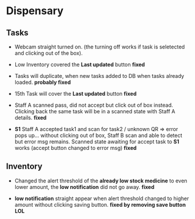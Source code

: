 # Dispensary

## Tasks

- Webcam straight turned on.
  (the turning off works if task is seletected and clicking out of the box).
  <!-- Cannot replicate -->

- Low Inventory covered the **Last updated** button
  **fixed**

- Tasks will duplicate, when new tasks added to DB when tasks already loaded.
  **probably fixed**

- 15th Task will cover the **Last updated** button
  **fixed**

- Staff A scanned pass, did not accept but click out of box instead. Clicking back the same task
  will be in a scanned state with Staff A details.
  **fixed**

- **S1** Staff A accepted task1 and scan for task2 / unknown QR => error pops up...
  without clicking out of box, Staff B scan and able to detect but error msg remains.
  Scanned state awaiting for accept task to **S1** works (accept button changed to error msg)
  **fixed**

## Inventory

- Changed the alert threshold of the **already low stock medicine** to even
  lower amount, the **low notification** did not go away.
  **fixed**

- **low notification** straight appear when alert threshold changed to higher
  amount without clicking saving button.
  **fixed by removing save button LOL**
